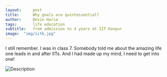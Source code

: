 ```yaml
---
layout:     post
title:      Why goals are quintessential?
author:     Devin Haria
tags: 		life education
subtitle:  	from admission to 4 years at IIT Kanpur
image:  "img/iitk.jpg"  
---
```

<!-- Start Writing Below in Markdown -->

I still remember. I was in class 7. Somebody told me about the amazing life one leads in and after IITs. And I had made up my mind, I need to get into one!

![Description](http://devinharia.github.io/blog/img/iitk.jpg)
